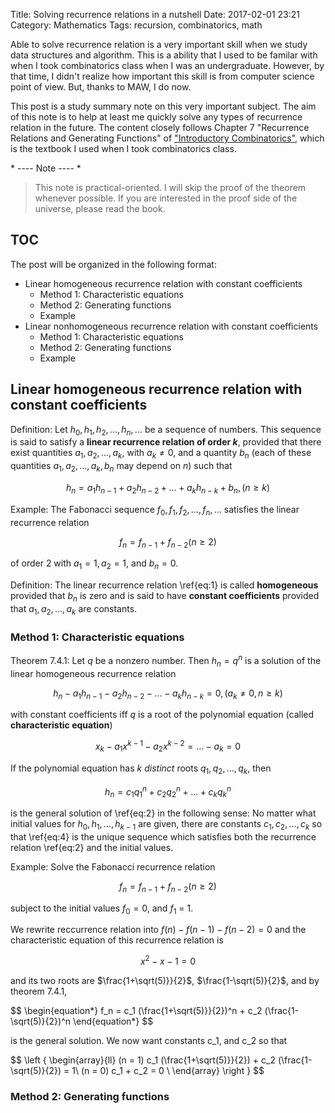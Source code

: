 Title: Solving recurrence relations in a nutshell
Date: 2017-02-01 23:21
Category: Mathematics
Tags: recursion, combinatorics, math

Able to solve recurrence relation is a very important skill when we study data structures
and algorithm. This is a ability that I used to be familar with when I took combinatorics
class when I was an undergraduate. However, by that time, I didn't realize how important 
this skill is from computer science point of view. But, thanks to MAW, I do now.

This post is a study summary note on this very important subject. The aim of this note 
is to help at least me quickly solve any types of recurrence relation in the future.
The content closely follows Chapter 7
"Recurrence Relations and Generating Functions" of 
["Introductory Combinatorics"](https://www.amazon.com/Introductory-Combinatorics-5th-Richard-Brualdi/dp/0136020402),
which is the textbook I used when I took combinatorics class.

\* ---- Note ---- *

> This note is practical-oriented. I will skip the proof of the theorem whenever possible.
> If you are interested in the proof side of the universe, please read the book.

## TOC

The post will be organized in the following format:

- Linear homogeneous recurrence relation with constant coefficients
    - Method 1: Characteristic equations
    - Method 2: Generating functions
    - Example
- Linear nonhomogeneous recurrence relation with constant coefficients
    - Method 1: Characteristic equations
    - Method 2: Generating functions 
    - Example

## Linear homogeneous recurrence relation with constant coefficients

Definition: Let $h_0, h_1, h_2, \dots, h_n, \dots$ be a sequence of numbers. This sequence is 
said to satisfy a **linear recurrence relation of order $k$**, provided that there
exist quantities $a_1, a_2, \dots, a_k,$ with $a_k \ne 0$, and a quantity $b_n$
(each of these quantities $a_1,a_2,\dots,a_k,b_n$ may depend on $n$) such that 

$$
\begin{equation}
h_n = a_1h_{n-1} + a_2h_{n-2} + \dots + a_kh_{n-k} + b_n, (n\ge k) \label{eq:1}
\end{equation}
$$

Example: The Fabonacci sequence $f_0, f_1, f_2, \dots, f_n, \dots$ satisfies
the linear recurrence relation

$$
\begin{equation}
f_n = f_{n-1} + f_{n-2} (n\ge 2)
\end{equation}
$$

of order 2 with $a_1 = 1, a_2 = 1,$ and $b_n = 0$.

Definition: The linear recurrence relation \ref{eq:1} is called **homogeneous** 
provided that $b_n$ is zero and is said to have **constant coefficients** provided that
$a_1, a_2, \dots, a_k$ are constants.

### Method 1: Characteristic equations

Theorem 7.4.1: Let $q$ be a nonzero number. Then $h_n = q^n$ is a solution of the
linear homogeneous recurrence relation

$$
\begin{equation}
h_n - a_1h_{n-1}-a_2h_{n-2}- \dots - a_kh_{n-k} = 0, (a_k \ne 0, n \ge k) \label{eq:2}
\end{equation}
$$

with constant coefficients iff $q$ is a root of the polynomial equation (called **characteristic equation**) 

$$
\begin{equation}
x_k-a_1x^{k-1}-a_2x^{k-2}= \dots - a_k = 0 \label{eq:3}
\end{equation}
$$

If the polynomial equation has $k$ *distinct* roots $q_1, q_2, \dots, q_k$, then

$$
\begin{equation}
h_n = c_1q_1^{n}+c_2q_2^n+ \dots + c_kq_k^n \label{eq:4}
\end{equation}
$$

is the general solution of \ref{eq:2} in the following sense: No matter what initial
values for $h_0, h_1, \dots, h_{k-1}$ are given, there are constants $c_1, c_2, \dots, c_k$
so that \ref{eq:4} is the unique sequence which satisfies both the recurrence relation 
\ref{eq:2} and the initial values.

Example: Solve the Fabonacci recurrence relation

$$
\begin{equation*}
f_n = f_{n-1} + f_{n-2} (n\ge 2)
\end{equation*}
$$

subject to the initial values $f_0 = 0$, and $f_1$ = 1.

We rewrite reccurrence relation into $f(n) - f(n-1) - f(n-2) = 0$ and the characteristic 
equation of this recurrence relation is

$$
\begin{equation*}
x^2 - x - 1 = 0
\end{equation*}
$$

and its two roots are $\frac{1+\sqrt(5)}}{2}$, $\frac{1-\sqrt(5)}{2}$, and by theorem 7.4.1,

$$
\begin{equation*}
f_n = c_1 (\frac{1+\sqrt(5)}}{2})^n + c_2 (\frac{1-\sqrt(5)}{2})^n
\end{equation*}
$$

is the general solution. We now want constants c_1, and c_2 so that 

$$
\left \{
\begin{array}{ll}
(n = 1) c_1 (\frac{1+\sqrt(5)}}{2}) + c_2 (\frac{1-\sqrt(5)}{2}) = 1\\
(n = 0) c_1 + c_2 = 0 \\
\end{array}
\right \}
$$

### Method 2: Generating functions
